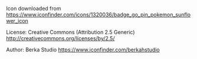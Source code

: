 Icon downloaded from https://www.iconfinder.com/icons/1320036/badge_go_pin_pokemon_sunflower_icon

License: Creative Commons (Attribution 2.5 Generic) 
http://creativecommons.org/licenses/by/2.5/

Author: Berka Studio
https://www.iconfinder.com/berkahstudio
